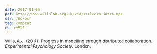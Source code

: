 ```yaml
---
date: 2017-01-05
pdf: http://www.willslab.org.uk/vid/catlearn-intro.mp4
osr: /no-osr
tag: compcat
pu: pu021
---
```


Wills, A.J. (2017). Progress in modelling through distributed collaboration. _Experimental Psychology Society_. London.
